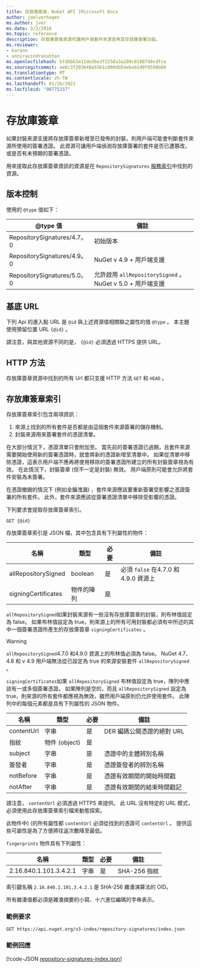 ```yaml
---
title: 存放庫簽章，NuGet API |Microsoft Docs
author: joelverhagen
ms.author: jver
ms.date: 3/2/2018
ms.topic: reference
description: 存放庫簽章資源可讓用戶端套件來源宣佈其存放庫簽署功能。
ms.reviewer:
- karann
- unniravindranathan
ms.openlocfilehash: bfdbbb3a11de3be3f2258a3a289c0188740cdfce
ms.sourcegitcommit: ee6c3f203648a5561c809db54ebeb1d0f0598b68
ms.translationtype: MT
ms.contentlocale: zh-TW
ms.lasthandoff: 01/26/2021
ms.locfileid: "98775337"
---
```

# <a name="repository-signatures"></a>存放庫簽章

如果封裝來源支援將存放庫簽章新增至已發佈的封裝，則用戶端可能會判斷套件來源所使用的簽署憑證。 此資源可讓用戶端偵測存放庫簽署的套件是否已遭篡改，或是否有未預期的簽署憑證。

用來提取此存放庫簽章資訊的資源是在 `RepositorySignatures` [服務索引](service-index.md)中找到的資源。

## <a name="versioning"></a>版本控制

使用的 `@type` 值如下：

@type 值                | 備註
-------------------------- | -----
RepositorySignatures/4.7。0 | 初始版本
RepositorySignatures/4.9。0 | NuGet v 4.9 + 用戶端支援
RepositorySignatures/5.0。0 | 允許啟用 `allRepositorySigned` 。 NuGet v 5.0 + 用戶端支援

## <a name="base-url"></a>基底 URL

下列 Api 的進入點 URL 是 `@id` 與上述資源值相關聯之屬性的值 `@type` 。 本主題使用預留位置 URL `{@id}` 。

請注意，與其他資源不同的是， `{@id}` 必須透過 HTTPS 提供 URL。

## <a name="http-methods"></a>HTTP 方法

存放庫簽章資源中找到的所有 Url 都只支援 HTTP 方法 `GET` 和 `HEAD` 。

## <a name="repository-signatures-index"></a>存放庫簽章索引

存放庫簽章索引包含兩項資訊：

1. 來源上找到的所有套件是否都是由這個套件來源簽署的儲存機制。
1. 封裝來源用來簽署套件的憑證清單。

在大部分情況下，憑證清單只會附加至。 當先前的簽署憑證已過期，且套件來源需要開始使用新的簽署憑證時，就會將新的憑證新增至清單中。 如果從清單中移除憑證，這表示用戶端不應再將使用移除的簽署憑證所建立的所有封裝簽章視為有效。 在此情況下，封裝簽章 (但不一定是封裝) 無效。 用戶端原則可能會允許將套件安裝為未簽署。

在憑證撤銷的情況下 (例如金鑰洩漏) ，套件來源應該要重新簽署受影響之憑證簽署的所有套件。 此外，套件來源應該從簽署憑證清單中移除受影響的憑證。

下列要求會提取存放庫簽章索引。

```
GET {@id}
```

存放庫簽章索引是 JSON 檔，其中包含具有下列屬性的物件：

名稱                | 類型             | 必要 | 備註
------------------- | ---------------- | -------- | -----
allRepositorySigned | boolean          | 是      | 必須 `false` 在4.7.0 和4.9.0 資源上
signingCertificates | 物件的陣列 | 是      | 

`allRepositorySigned`如果封裝來源有一些沒有存放庫簽章的封裝，則布林值設定為 false。 如果布林值設定為 true，則來源上的所有可用封裝都必須有中所述的其中一個簽署憑證所產生的存放庫簽章 `signingCertificates` 。

> [!Warning]
> `allRepositorySigned`4.7.0 和4.9.0 資源上的布林值必須為 false。 NuGet 4.7、4.8 和 v 4.9 用戶端無法從已設定為 true 的來源安裝套件 `allRepositorySigned` 。

`signingCertificates`如果 `allRepositorySigned` 布林值設定為 true，陣列中應該有一或多個簽署憑證。 如果陣列是空的，而且 `allRepositorySigned` 設定為 true，則來源的所有套件都應視為無效，雖然用戶端原則仍允許使用套件。 此陣列中的每個元素都是具有下列屬性的 JSON 物件。

名稱         | 類型   | 必要 | 備註
------------ | ------ | -------- | -----
contentUrl   | 字串 | 是      | DER 編碼公開憑證的絕對 URL
指紋 | 物件 (object) | 是      |
subject      | 字串 | 是      | 憑證中的主體辨別名稱
簽發者       | 字串 | 是      | 憑證簽發者的辨別名稱
notBefore    | 字串 | 是      | 憑證有效期間的開始時間戳
notAfter     | 字串 | 是      | 憑證有效期間的結束時間戳記

請注意， `contentUrl` 必須透過 HTTPS 來提供。 此 URL 沒有特定的 URL 模式，必須使用此存放庫簽章索引檔來動態探索。 

此物件中)  (的所有屬性都 `contentUrl` 必須從找到的憑證可 `contentUrl` 。
提供這些可屬性是為了方便將往返次數降至最低。

`fingerprints` 物件具有下列屬性：

名稱                   | 類型   | 必要 | 備註
---------------------- | ------ | -------- | -----
2.16.840.1.101.3.4.2.1 | 字串 | 是      | SHA-256 指紋

索引鍵名稱 `2.16.840.1.101.3.4.2.1` 是 SHA-256 雜湊演算法的 OID。

所有雜湊值都必須是雜湊摘要的小寫、十六進位編碼的字串表示。

### <a name="sample-request"></a>範例要求

```
GET https://api.nuget.org/v3-index/repository-signatures/index.json
```

### <a name="sample-response"></a>範例回應

[!code-JSON [repository-signatures-index.json](./_data/repository-signatures-index.json)]
